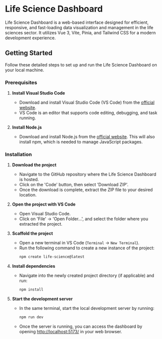# Life Science Dashboard

Life Science Dashboard is a web-based interface designed for efficient, responsive, and fast-loading data visualization and management in the life sciences sector. It utilizes Vue 3, Vite, Pinia, and Tailwind CSS for a modern development experience.

## Getting Started

Follow these detailed steps to set up and run the Life Science Dashboard on your local machine.

### Prerequisites

1. **Install Visual Studio Code**
   - Download and install Visual Studio Code (VS Code) from the [official website](https://code.visualstudio.com/).
   - VS Code is an editor that supports code editing, debugging, and task running.

2. **Install Node.js**
   - Download and install Node.js from the [official website](https://nodejs.org/). This will also install npm, which is needed to manage JavaScript packages.

### Installation

1. **Download the project**
   - Navigate to the GitHub repository where the Life Science Dashboard is hosted.
   - Click on the 'Code' button, then select 'Download ZIP'.
   - Once the download is complete, extract the ZIP file to your desired location.

2. **Open the project with VS Code**
   - Open Visual Studio Code.
   - Click on 'File' -> 'Open Folder...', and select the folder where you extracted the project.

3. **Scaffold the project**
   - Open a new terminal in VS Code (`Terminal` -> `New Terminal`).
   - Run the following command to create a new instance of the project:
     ```bash
     npm create life-science@latest
     ```

4. **Install dependencies**
   - Navigate into the newly created project directory (if applicable) and run:
     ```bash
     npm install
     ```

5. **Start the development server**
   - In the same terminal, start the local development server by running:
     ```bash
     npm run dev
     ```
   - Once the server is running, you can access the dashboard by opening [http://localhost:5173/](http://localhost:5173/) in your web browser.


